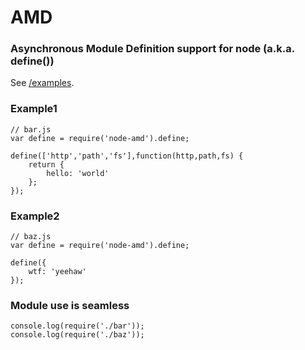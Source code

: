 # AMD
### Asynchronous Module Definition support for node (a.k.a. define())

See [/examples](https://github.com/CrabDude/node-amd/tree/master/examples).

### Example1

	// bar.js
	var define = require('node-amd').define;
	
	define(['http','path','fs'],function(http,path,fs) {
		return {
			hello: 'world'
		};
	});
	
### Example2

	// baz.js
	var define = require('node-amd').define;
	
	define({
		wtf: 'yeehaw'
	});
	
### Module use is seamless

	console.log(require('./bar'));
	console.log(require('./baz'));